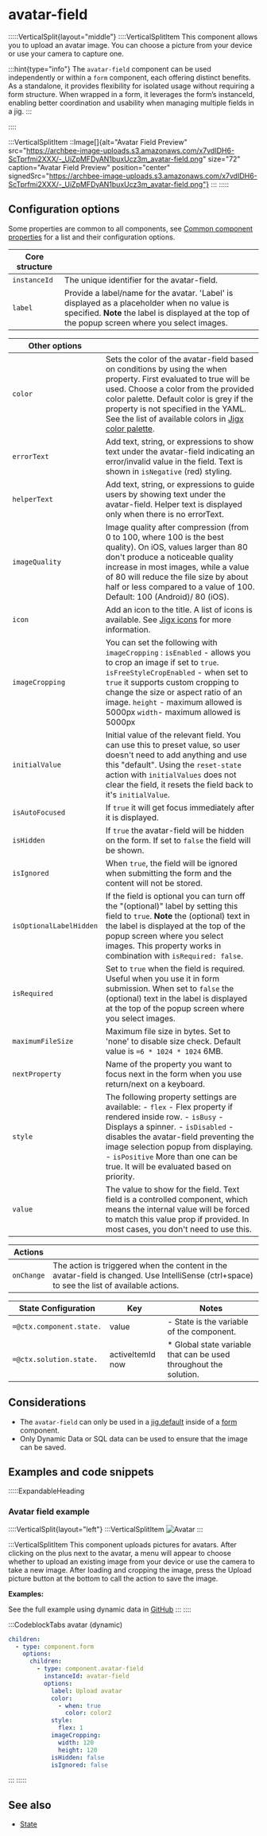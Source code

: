 # avatar-field

:::::VerticalSplit{layout="middle"}
::::VerticalSplitItem
This component allows you to upload an avatar image. You can choose a picture from your device or use your camera to capture one.

:::hint{type="info"}
The `avatar-field` component can be used independently or within a `form` component, each offering distinct benefits. As a standalone, it provides flexibility for isolated usage without requiring a form structure. When wrapped in a form, it leverages the form’s instanceId, enabling better coordination and usability when managing multiple fields in a jig.
:::

::::

:::VerticalSplitItem
::Image[]{alt="Avatar Field Preview" src="https://archbee-image-uploads.s3.amazonaws.com/x7vdIDH6-ScTprfmi2XXX/-_UiZpMFDyAN1buxUcz3m_avatar-field.png" size="72" caption="Avatar Field Preview" position="center" signedSrc="https://archbee-image-uploads.s3.amazonaws.com/x7vdIDH6-ScTprfmi2XXX/-_UiZpMFDyAN1buxUcz3m_avatar-field.png"}
:::
:::::

## Configuration options

Some properties are common to all components, see [Common component properties](docId\:LLnTD-rxe8FmH7WpC5cZb) for a list and their configuration options.

| **Core structure** |                                                                                                                                                                                                |
| ------------------ | ---------------------------------------------------------------------------------------------------------------------------------------------------------------------------------------------- |
| `instanceId`       | The unique identifier for the avatar-field.                                                                                                                                                    |
| `label`            | Provide a label/name for the avatar. 'Label' is displayed as a placeholder when no value is specified. **Note** the label is displayed at the top of the popup screen where you select images. |

| **Other options**       |                                                                                                                                                                                                                                                                                                                                          |
| ----------------------- | ---------------------------------------------------------------------------------------------------------------------------------------------------------------------------------------------------------------------------------------------------------------------------------------------------------------------------------------- |
| `color`                 | Sets the color of the avatar-field based on conditions by using the when property. First evaluated to true will be used. Choose a color from the provided color palette. Default color is grey if the property is not specified in the YAML. See the list of available colors in [Jigx color palette](https://docs.jigx.com/jigx-color-palette).                                |
| `errorText`             | Add text, string, or expressions to show text under the avatar-field indicating an error/invalid value in the field. Text is shown in `isNegative` (red) styling.   |
| `helperText`            | Add text, string, or expressions to guide users by showing text under the avatar-field. Helper text is displayed only when there is no errorText.            |
| `imageQuality`          | Image quality after compression (from 0 to 100, where 100 is the best quality). On iOS, values larger than 80 don't produce a noticeable quality increase in most images, while a value of 80 will reduce the file size by about half or less compared to a value of 100. Default: 100 (Android)/ 80 (iOS).                 |
| `icon`     | Add an icon to the title. A list of icons is available. See [Jigx icons](https://docs.jigx.com/jigx-icons) for more information.                                                        |
| `imageCropping`         | You can set the following with `imageCropping` :&#xA;`isEnabled` - allows you to crop an image if set to `true`. &#xA;`isFreeStyleCropEnabled` - when set to `true` it supports custom cropping to change the size or aspect ratio of an image.&#xA;`height` - maximum allowed is 5000px&#xA;`width`- maximum allowed is 5000px          |
| `initialValue`          | Initial value of the relevant field. You can use this to preset value, so user doesn't need to add anything and use this "default". Using the `reset-state` action with `initialValues` does not clear the field, it resets the field back to it's `initialValue`.                                                                       |
| `isAutoFocused`         | If `true` it will get focus immediately after it is displayed.                                                                                                                                                                                                                                                                           |
| `isHidden`              | If `true` the avatar-field will be hidden on the form. If set to `false` the field will be shown.                                                                                                                                                                                                                                        |
| `isIgnored`             | When `true`, the field will be ignored when submitting the form and the content will not be stored.                                                                                                                                                                                                                                      |
| `isOptionalLabelHidden` | If the field is optional you can turn off the "(optional)" label by setting this field to `true`. **Note** the (optional) text in the label is displayed at the top of the popup screen where you select images. This property works in combination with `isRequired: false`.                                                            |
| `isRequired`            | Set to `true` when the field is required. Useful when you use it in form submission. When set to `false` the (optional) text in the label is displayed at the top of the popup screen where you select images.                                                                                                                           |
| `maximumFileSize`       | Maximum file size in bytes. Set to 'none' to disable size check. Default value is `=6 * 1024 * 1024` 6MB.                                                                                                                                                                                                                                |
| `nextProperty`          | Name of the property you want to focus next in the form when you use return/next on a keyboard.                                                                                                                                                                                                                                          |
| `style`                 | The following property settings are available:&#xA;- `flex` - Flex property if rendered inside row.&#xA;- `isBusy` - Displays a spinner. &#xA;- `isDisabled` - disables the avatar-field preventing the image selection popup from displaying.&#xA;- `isPositive`&#xA;More than one can be true. It will be evaluated based on priority. |
| `value`                 | The value to show for the field. Text field is a controlled component, which means the internal value will be forced to match this value prop if provided. In most cases, you don't need to use this.                                                                                                                                    |

| **Actions** |                                                                                                                                              |
| ----------- | -------------------------------------------------------------------------------------------------------------------------------------------- |
| `onChange`  | The action is triggered when the content in the avatar-field is changed. Use IntelliSense (ctrl+space) to see the list of available actions. |

| **State Configuration**  | **Key**              | **Notes**                                                          |
| ------------------------ | -------------------- | ------------------------------------------------------------------ |
| `=@ctx.component.state.` | value                | - State is the variable of the component.                          |
| `=@ctx.solution.state.`  | activeItemId&#xA;now | \* Global state variable that can be used throughout the solution. |

## Considerations

- The `avatar-field` can only be used in a [jig.default](<./../../Jig Types/jig_default.md>) inside of a [form](./../form.md) component.
- Only Dynamic Data or SQL data can be used to ensure that the image can be saved.

## Examples and code snippets

:::::ExpandableHeading

### Avatar field example

::::VerticalSplit{layout="left"}
:::VerticalSplitItem
![Avatar ](https://archbee-image-uploads.s3.amazonaws.com/x7vdIDH6-ScTprfmi2XXX/zzGERUU6kEdLrZ3bKcKFy_q75ewfno5lmiohkj-lv9avatarfieldiphone13blueportrait.png "Avatar ")
:::

:::VerticalSplitItem
This component uploads pictures for avatars.  After clicking on the plus next to the avatar, a menu will appear to choose whether to upload an existing image from your device or use the camera to take a new image. After loading and cropping the image, press the Upload picture button at the bottom to call the action to save the image.

**Examples:**

See the full example using dynamic data in [GitHub](https://github.com/jigx-com/jigx-samples/blob/main/quickstart/jigx-samples/jigs/jigx-components/avatar-field/dynamic-data/avatar-field-example/avatar-field-example.jigx)
:::
::::

:::CodeblockTabs
avatar (dynamic)

```yaml
children:
  - type: component.form
    options:
      children:
        - type: component.avatar-field
          instanceId: avatar-field
          options:
            label: Upload avatar
            color:
              - when: true
                color: color2
            style:
              flex: 1
            imageCropping:
              width: 120
              height: 120
            isHidden: false
            isIgnored: false
```

:::
:::::

## See also

- [State](https://docs.jigx.com/state)
